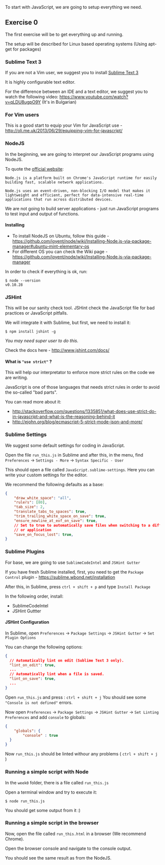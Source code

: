 To start with JavaScript, we are going to setup everything we need.

## Exercise 0

The first exercise will be to get everything up and running.

The setup will be described for Linux based operating systems (Using apt-get for packages)

### Sublime Text 3

If you are not a Vim user, we suggest you to install [Sublime Text 3](http://www.sublimetext.com/3)

It is highly configurable text editor.

For the difference between an IDE and a text editor, we suggest you to watch the following video: https://www.youtube.com/watch?v=qLDU8ugpO9Y (It's in Bulgarian)

### For Vim users

This is a good start to equip your Vim for JavaScript use - http://oli.me.uk/2013/06/29/equipping-vim-for-javascript/

### NodeJS

In the beginning, we are going to interpret our JavaScript programs using NodeJS.

To quote the [official website](http://nodejs.org/):

```
Node.js is a platform built on Chrome's JavaScript runtime for easily building fast, scalable network applications.

Node.js uses an event-driven, non-blocking I/O model that makes it lightweight and efficient, perfect for data-intensive real-time applications that run across distributed devices.
```

We are not going to build server applications - just run JavaScript programs to test input and output of functions.

#### Installing

* To install NodeJS on Ubuntu, follow this guide - https://github.com/joyent/node/wiki/Installing-Node.js-via-package-manager#ubuntu-mint-elementary-os
* For different OS you can check the Wiki page - https://github.com/joyent/node/wiki/Installing-Node.js-via-package-manager

In order to check if everything is ok, run:

```
$ node --version
v0.10.28
```

### JSHint

This will be our sanity check tool.
JSHint check the JavaScript file for bad practices or JavaScript pitfalls.

We will integrate it with Sublime, but first, we need to install it:

```
$ npm install jshint -g
```

_You may need super user to do this._

Check the docs here - http://www.jshint.com/docs/

#### What is `"use strict"` ?

This will help our interpretator to enforce more strict rules on the code we are writing.

JavaScript is one of those languages that needs strict rules in order to avoid the so-called "bad parts".

You can read more about it:

* http://stackoverflow.com/questions/1335851/what-does-use-strict-do-in-javascript-and-what-is-the-reasoning-behind-it
* http://ejohn.org/blog/ecmascript-5-strict-mode-json-and-more/

### Sublime Settings

We suggest some default settings for coding in JavaScript.

Open the file `run_this.js` in Sublime and after this, in the menu, find `Preferences` -> `Settings - More` -> `Syntax Specific - User`

This should open a file called `JavaScript.sublime-settings`. Here you can write your custom settings for the editor.

We recommend the following defaults as a base:

```json
{
    "draw_white_space": "all",
    "rulers": [80],
    "tab_size": 2,
    "translate_tabs_to_spaces": true,
    "trim_trailing_white_space_on_save": true,
    "ensure_newline_at_eof_on_save": true,
    // Set to true to automatically save files when switching to a different file
    // or application
    "save_on_focus_lost": true,
}
```

### Sublime Plugins

For base, we are going to use `SublimeCodeIntel` and `JSHint Gutter`

If you have fresh Sublime installed, first, you need to get the `Package Control` plugin - https://sublime.wbond.net/installation

After this, in Sublime, press `ctrl + shift + p` and type `Install Package`

In the following order, install:

* SublimeCodeIntel
* JSHint Guttter

#### JSHint Configuration

In Sublime, open `Preferences` -> `Package Settings` -> `JSHint Gutter` -> `Set Plugin Options`

You can change the following options:

```json
{
  // Automatically lint on edit (Sublime Text 3 only).
  "lint_on_edit": true,
  ...
  // Automatically lint when a file is saved.
  "lint_on_save": true,
  ...
}
```

Open `run_this.js` and press : `ctrl + shift + j`
You should see some `"Console is not defined"` errors.

Now open `Preferences` -> `Package Settings` -> `JSHint Gutter` -> `Set Linting Preferences` and add `console` to globals:

```json
{
    "globals": {
        "console" : true
  }
}
```

Now `run_this.js` should be linted withour any problems ( `ctrl + shift + j` )

### Running a simple script with Node

In the `week0` folder, there is a file called `run_this.js`

Open a terminal window and try to execute it:

```
$ node run_this.js
```

You should get some output from it :)

### Running a simple script in the browser

Now, open the file called `run_this.html` in a browser (We recommend Chrome).

Open the browser console and navigate to the console output.

You should see the same result as from the NodeJS.
